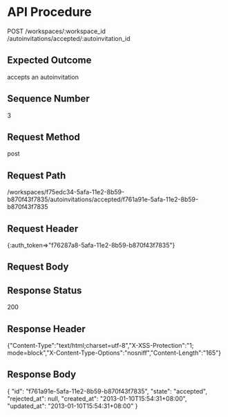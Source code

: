 # API Procedure
POST  /workspaces/:workspace_id
                  /autoinvitations/accepted/:autoinvitation_id
## Expected Outcome
accepts an autoinvitation
## Sequence Number
3
## Request Method
post
## Request Path
/workspaces/f75edc34-5afa-11e2-8b59-b870f43f7835/autoinvitations/accepted/f761a91e-5afa-11e2-8b59-b870f43f7835
## Request Header
{:auth_token=>"f76287a8-5afa-11e2-8b59-b870f43f7835"}
## Request Body


## Response Status
200
## Response Header
{"Content-Type":"text/html;charset=utf-8","X-XSS-Protection":"1; mode=block","X-Content-Type-Options":"nosniff","Content-Length":"165"}

## Response Body
{
  "id": "f761a91e-5afa-11e2-8b59-b870f43f7835",
  "state": "accepted",
  "rejected_at": null,
  "created_at": "2013-01-10T15:54:31+08:00",
  "updated_at": "2013-01-10T15:54:31+08:00"
}
